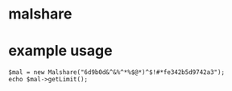 # malshare

# example usage
```
$mal = new Malshare("6d9b0d&^&%^*%$@*)^$!#*fe342b5d9742a3");
echo $mal->getLimit();
```
